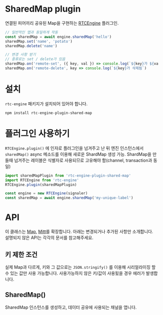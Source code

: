 # SharedMap plugin

연결된 피어끼리 공유된 Map을 구현하는 [RTCEngine](https://github.com/Quasar-Kim/rtc-engine) 플러그인.

```jsx
// 일반적인 맵과 동일하게 작동
const sharedMap = await engine.sharedMap('hello')
sharedMap.set('name', 'potato')
sharedMap.delete('name')

// 변경 사항 받기
// 종류로는 set / delete가 있음
sharedMap.on('remote-set', ({ key, val }) => console.log(`${key}가 ${val}로 변경됨`)
sharedMap.on('remote-delete', key => console.log(`${key}가 삭제됨`)
```

# 설치
`rtc-engine` 패키지가 설치되어 있어야 합니다.

```
npm install rtc-engine-plugin-shared-map
```


# 플러그인 사용하기

`RTCEngine.plugin()` 에 인자로 플러그인을 넘겨주고 난 뒤 엔진 인스턴스에서 `sharedMap()` async 메소드를 이용해 새로운 ShardMap 생성 가능. ShardMap을 만들때 넘겨주는 레이블은 식별자로 사용되므로 고유해야 함(channel, transaction과 동일)

```jsx
import sharedMapPlugin from 'rtc-engine-plugin-shared-map'
import RTCEngine from 'rtc-engine'
RTCEngine.plugin(sharedMapPlugin)

const engine = new RTCEngine(signaler)
const sharedMap = await engine.sharedMap('my-unique-label')
```

# API

이 클래스는 [Map](https://developer.mozilla.org/en-US/docs/Web/JavaScript/Reference/Global_Objects/Map#constructor), [Mitt](https://github.com/developit/mitt)를 확장합니다. 아래는 변경되거나 추가된 사항만 소개합니다. 설명되지 않은 API는 각각의 문서를 참고해주세요.

## 키 제한 조건

실제 Map과 다르게, 키와 그 값으로는 `JSON.stringify()` 를 이용해 시리얼라이징 할 수 있는 값만 사용 가능합니다. 사용가능하지 않은 키/값이 사용됬을 경우 에러가 발생합니다.

## SharedMap()

SharedMap 인스턴스를 생성하고, 데이터 공유에 사용되는 채널을 엽니다.